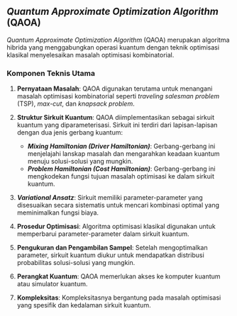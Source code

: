 ## *Quantum Approximate Optimization Algorithm* (QAOA)

*Quantum Approximate Optimization Algorithm* (QAOA) merupakan algoritma hibrida yang menggabungkan operasi kuantum dengan teknik optimisasi klasikal menyelesaikan masalah optimisasi kombinatorial. 

### Komponen Teknis Utama

1. **Pernyataan Masalah**: QAOA digunakan terutama untuk menangani masalah optimisasi kombinatorial seperti *traveling salesman problem* (TSP), *max-cut*, dan *knapsack problem*.

2. **Struktur Sirkuit Kuantum**: QAOA diimplementasikan sebagai sirkuit kuantum yang diparameterisasi. Sirkuit ini terdiri dari lapisan-lapisan dengan dua jenis gerbang kuantum:
   
   - ***Mixing Hamiltonian (Driver Hamiltonian)***: Gerbang-gerbang ini menjelajahi lanskap masalah dan mengarahkan keadaan kuantum menuju solusi-solusi yang mungkin.
   - ***Problem Hamiltonian (Cost Hamiltonian)***: Gerbang-gerbang ini mengkodekan fungsi tujuan masalah optimisasi ke dalam sirkuit kuantum.

3. ***Variational Ansatz***: Sirkuit memiliki parameter-parameter yang disesuaikan secara sistematis untuk mencari kombinasi optimal yang meminimalkan fungsi biaya.

4. **Prosedur Optimisasi**: Algoritma optimisasi klasikal digunakan untuk memperbarui parameter-parameter dalam sirkuit kuantum.

5. **Pengukuran dan Pengambilan Sampel**: Setelah mengoptimalkan parameter, sirkuit kuantum diukur untuk mendapatkan distribusi probabilitas solusi-solusi yang mungkin.

6. **Perangkat Kuantum**: QAOA memerlukan akses ke komputer kuantum atau simulator kuantum.

7. **Kompleksitas**: Kompleksitasnya bergantung pada masalah optimisasi yang spesifik dan kedalaman sirkuit kuantum.

